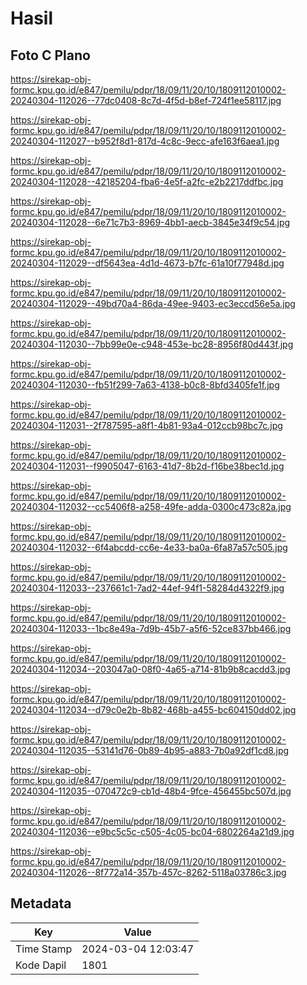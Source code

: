 # Hasil

## Foto C Plano

https://sirekap-obj-formc.kpu.go.id/e847/pemilu/pdpr/18/09/11/20/10/1809112010002-20240304-112026--77dc0408-8c7d-4f5d-b8ef-724f1ee58117.jpg

https://sirekap-obj-formc.kpu.go.id/e847/pemilu/pdpr/18/09/11/20/10/1809112010002-20240304-112027--b952f8d1-817d-4c8c-9ecc-afe163f6aea1.jpg

https://sirekap-obj-formc.kpu.go.id/e847/pemilu/pdpr/18/09/11/20/10/1809112010002-20240304-112028--42185204-fba6-4e5f-a2fc-e2b2217ddfbc.jpg

https://sirekap-obj-formc.kpu.go.id/e847/pemilu/pdpr/18/09/11/20/10/1809112010002-20240304-112028--6e71c7b3-8969-4bb1-aecb-3845e34f9c54.jpg

https://sirekap-obj-formc.kpu.go.id/e847/pemilu/pdpr/18/09/11/20/10/1809112010002-20240304-112029--df5643ea-4d1d-4673-b7fc-61a10f77948d.jpg

https://sirekap-obj-formc.kpu.go.id/e847/pemilu/pdpr/18/09/11/20/10/1809112010002-20240304-112029--49bd70a4-86da-49ee-9403-ec3eccd56e5a.jpg

https://sirekap-obj-formc.kpu.go.id/e847/pemilu/pdpr/18/09/11/20/10/1809112010002-20240304-112030--7bb99e0e-c948-453e-bc28-8956f80d443f.jpg

https://sirekap-obj-formc.kpu.go.id/e847/pemilu/pdpr/18/09/11/20/10/1809112010002-20240304-112030--fb51f299-7a63-4138-b0c8-8bfd3405fe1f.jpg

https://sirekap-obj-formc.kpu.go.id/e847/pemilu/pdpr/18/09/11/20/10/1809112010002-20240304-112031--2f787595-a8f1-4b81-93a4-012ccb98bc7c.jpg

https://sirekap-obj-formc.kpu.go.id/e847/pemilu/pdpr/18/09/11/20/10/1809112010002-20240304-112031--f9905047-6163-41d7-8b2d-f16be38bec1d.jpg

https://sirekap-obj-formc.kpu.go.id/e847/pemilu/pdpr/18/09/11/20/10/1809112010002-20240304-112032--cc5406f8-a258-49fe-adda-0300c473c82a.jpg

https://sirekap-obj-formc.kpu.go.id/e847/pemilu/pdpr/18/09/11/20/10/1809112010002-20240304-112032--6f4abcdd-cc6e-4e33-ba0a-6fa87a57c505.jpg

https://sirekap-obj-formc.kpu.go.id/e847/pemilu/pdpr/18/09/11/20/10/1809112010002-20240304-112033--237661c1-7ad2-44ef-94f1-58284d4322f9.jpg

https://sirekap-obj-formc.kpu.go.id/e847/pemilu/pdpr/18/09/11/20/10/1809112010002-20240304-112033--1bc8e49a-7d9b-45b7-a5f6-52ce837bb466.jpg

https://sirekap-obj-formc.kpu.go.id/e847/pemilu/pdpr/18/09/11/20/10/1809112010002-20240304-112034--203047a0-08f0-4a65-a714-81b9b8cacdd3.jpg

https://sirekap-obj-formc.kpu.go.id/e847/pemilu/pdpr/18/09/11/20/10/1809112010002-20240304-112034--d79c0e2b-8b82-468b-a455-bc604150dd02.jpg

https://sirekap-obj-formc.kpu.go.id/e847/pemilu/pdpr/18/09/11/20/10/1809112010002-20240304-112035--53141d76-0b89-4b95-a883-7b0a92df1cd8.jpg

https://sirekap-obj-formc.kpu.go.id/e847/pemilu/pdpr/18/09/11/20/10/1809112010002-20240304-112035--070472c9-cb1d-48b4-9fce-456455bc507d.jpg

https://sirekap-obj-formc.kpu.go.id/e847/pemilu/pdpr/18/09/11/20/10/1809112010002-20240304-112036--e9bc5c5c-c505-4c05-bc04-6802264a21d9.jpg

https://sirekap-obj-formc.kpu.go.id/e847/pemilu/pdpr/18/09/11/20/10/1809112010002-20240304-112026--8f772a14-357b-457c-8262-5118a03786c3.jpg


## Metadata

| Key        | Value               |
| ---------- | ------------------- |
| Time Stamp | 2024-03-04 12:03:47 |
| Kode Dapil | 1801                |




